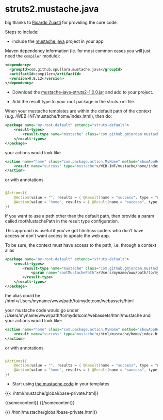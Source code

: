 struts2.mustache.java
=====================

big thanks to [Ricardo Zuasti](http://ricardozuasti.com/2012/using-mustache-java-templates-with-struts-2/) for providing the core code.


Steps to include:

- include the [mustache.java](https://github.com/spullara/mustache.java) project in your app

Maven dependency information (ie. for most common cases you will just need the `compiler` module):

```xml
<dependency>
  <groupId>com.github.spullara.mustache.java</groupId>
  <artifactId>compiler</artifactId>
  <version>0.8.12</version>
</dependency>
``` 
- Download the [mustache-java-struts2-1.0.0.jar](https://github.com/gmjordan/struts2.mustache.java/raw/master/target/mustache-java-struts2-1.0.0.jar) and add to your project.

- Add the result type to your root package in the struts.xml file.

When your mustache templates are within the default path of the context (e.g. /WEB-INF/mustache/home/index.html), then do:

```xml
<package name="my-root-default" extends="struts-default">
	<result-types>
		<result-type name="mustache" class="com.github.gmjordan.mustache.java.struts.MustacheResult" />
	</result-types>
</package>
```

your actions would look like

```xml
<action name="home" class="com.package.action.MyHome" method="showAppHomeContent" >
	<result name="success" type="mustache">/WEB-INF/mustache/home/index.html</result>
</action>
```

or with annotations

```java

@Actions({
	@Action(value = "", results = { @Result(name = "success", type = "mustache", location = "/WEB-INF/mustache/home/index.html") }),
	@Action(value = "home", results = { @Result(name = "success", type = "mustache", location = "/WEB-INF/mustache/home/index.html") })
})
```

If you want to use a path other than the default path, then provide a param called rootMustachePath in the result type configuration.

This approach is useful if you've got html/css coders who don't have access or don't want access to update the web app.

To be sure, the context must have access to the path, i.e. through a context alias

```xml
<package name="my-root-default" extends="struts-default">
	<result-types>
  		<result-type name="mustache" class="com.github.gmjordan.mustache.java.struts.MustacheResult">
  			<param name="rootMustachePath">/Users/myname/www/path/to/mydotcom/webassets/</param>
		</result-type>
	</result-types>
</package>
```

the alias could be /html=/Users/myname/www/path/to/mydotcom/webassets/html

your mustache code would go under /Users/myname/www/path/to/mydotcom/webassets/html/mustache and your actions would look like:

```xml
<action name="home" class="com.package.action.MyHome" method="showAppHomeContent" >
	<result name="success" type="mustache">/html/mustache/home/index.html</result>
</action>
```

or with annotations

```java

@Actions({
	@Action(value = "", results = { @Result(name = "success", type = "mustache", location = "/html/mustache/home/index.html") }),
	@Action(value = "home", results = { @Result(name = "success", type = "mustache", location = "/html/mustache/home/index.html") })
})
```


- Start using [the mustache code](http://mustache.github.com/mustache.5.html) in your templates

{{< /html/mustache/global/base-private.html}}

{{somecontent}}
{{/somecontent}}

{{/ /html/mustache/global/base-private.html}}


